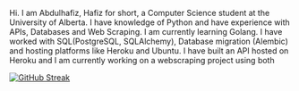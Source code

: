 Hi. I am Abdulhafiz, Hafiz for short, a Computer Science student at the University of Alberta. 
I have knowledge of Python and have experience with APIs, Databases and Web Scraping. I am currently learning Golang.
I have worked with SQL(PostgreSQL, SQLAlchemy), Database migration (Alembic) and hosting platforms like Heroku and Ubuntu. I have built an API hosted on Heroku and I am currently working on
a webscraping project using both



[![GitHub Streak](https://streak-stats.demolab.com?user=haaffiiizzz&theme=highcontrast&hide_border=false)](https://git.io/streak-stats)
